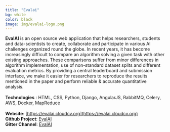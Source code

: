 ```yaml
---
title: "Evalai"
bg: white
color: black
image: img/evalai-logo.png
---
```


**EvalAI** is an open source web application that helps researchers, students and data-scientists to create, collaborate and participate in various AI challenges organized round the globe. In recent years, it has become increasingly difficult to compare an algorithm solving a given task with other existing approaches. These comparisons suffer from minor differences in algorithm implementation, use of non-standard dataset splits and different evaluation metrics. By providing a central leaderboard and submission interface, we make it easier for researchers to reproduce the results mentioned in the paper and perform reliable & accurate quantitative analysis.
<br><br>
**Technologies** : HTML, CSS, Python, Django, AngularJS, RabbitMQ, Celery, AWS, Docker, MapReduce
<br><br>
**Website**: [https://evalai.cloudcv.org](https://evalai.cloudcv.org)
<br>
**Github Project**: [EvalAI](https://github.com/Cloud-CV/EvalAI)
<br>
**Gitter Channel**: [EvalAI](https://gitter.im/Cloud-CV/EvalAI)
